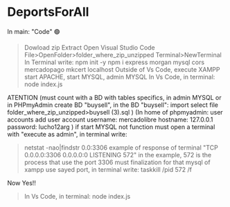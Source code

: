 # DeportsForAll

In main: "Code" 🟢 
>Dowload zip
>Extract
>Open Visual Studio Code
>File>OpenFolder>folder_where_zip_unzipped
>Terminal>NewTerminal
>In Terminal write:
  npm init -y
  npm i express morgan mysql cors mercadopago
  mkcert localhost
>Outside of Vs Code, execute XAMPP start APACHE, start MYSQL, admin MYSQL
>In Vs Code, in terminal:
  node index.js


ATENTION
(must count with a BD with tables specifics, in admin MYSQL or in PHPmyAdmin create BD "buysell", in the BD "buysell":
    import
    select file
    folder_where_zip_unzipped>buysell (3).sql
)
(In home of phpmyadmin:
  user accounts
  add user account 
    username: mercadolibre
    hostname: 127.0.0.1
    password: lucho12arg
)
if start MYSQL not function must open a terminal with "execute as admin", in terminal write:
>netstat -nao|findstr 0.0:3306
example of response of terminal
  "TCP    0.0.0.0:3306           0.0.0.0:0              LISTENING       572"
  in the example, 572 is the process that use the port 3306
  must finalization for that mysql of xampp use sayed port, in terminal write:
>taskkill /pid 572 /f

Now Yes!!

>In Vs Code, in terminal:
  node index.js
